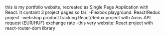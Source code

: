 this is my portfolio website, recreated as Single Page Application with React.
It containt 3 project pages so far:
-Flexbox playground: React/Redux project
-webshop product tracking React/Redux project with Axios API request (EUR/HUF) exchange rate
-this very website: React project with react-router-dom library
